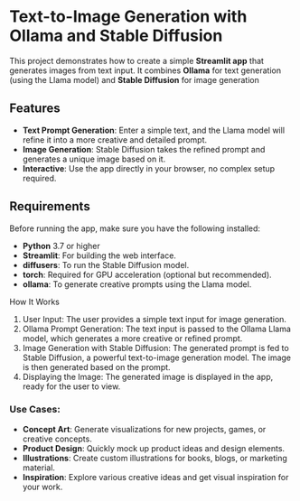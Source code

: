 # Text-to-Image Generation with Ollama and Stable Diffusion


This project demonstrates how to create a simple **Streamlit app** that generates images from text input. It combines **Ollama** for text generation (using the Llama model) and **Stable Diffusion** for image generation


##  Features
- **Text Prompt Generation**: Enter a simple text, and the Llama model will refine it into a more creative and detailed prompt.
- **Image Generation**: Stable Diffusion takes the refined prompt and generates a unique image based on it.
- **Interactive**: Use the app directly in your browser, no complex setup required.

##  Requirements
Before running the app, make sure you have the following installed:

- **Python** 3.7 or higher
- **Streamlit**: For building the web interface.
- **diffusers**: To run the Stable Diffusion model.
- **torch**: Required for GPU acceleration (optional but recommended).
- **ollama**: To generate creative prompts using the Llama model.

How It Works
1. User Input:
The user provides a simple text input for image generation.
2. Ollama Prompt Generation:
The text input is passed to the Ollama Llama model, which generates a more creative or refined prompt.
3. Image Generation with Stable Diffusion:
The generated prompt is fed to Stable Diffusion, a powerful text-to-image generation model.
The image is then generated based on the prompt.
4. Displaying the Image:
The generated image is displayed in the app, ready for the user to view.

### Use Cases:
- **Concept Art**: Generate visualizations for new projects, games, or creative concepts.
- **Product Design**: Quickly mock up product ideas and design elements.
- **Illustrations**: Create custom illustrations for books, blogs, or marketing material.
- **Inspiration**: Explore various creative ideas and get visual inspiration for your work.



